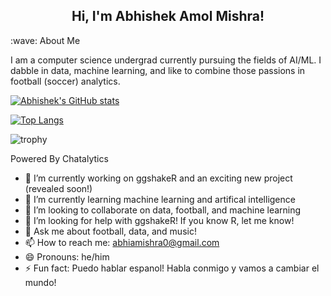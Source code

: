 <p align='center'>
</p>

<h2 align="center">Hi, I'm Abhishek Amol Mishra!</h2>

<p>
:wave: About Me

I am a computer science undergrad currently pursuing the fields of AI/ML. I dabble in data, machine learning, and like to combine those passions in football (soccer) analytics.

[![Abhishek's GitHub stats](https://github-readme-stats.vercel.app/api?username=abhiamishra&show_icons=true&theme=dark)](https://github.com/abhiamishra/github-readme-stats)

[![Top Langs](https://github-readme-stats.vercel.app/api/top-langs/?username=abhiamishra&langs_count=8&layout=compact)](https://github.com/abhiamishra/github-readme-stats)
  
![trophy](https://github-profile-trophy.vercel.app/?username=abhiamishra&theme=onedark)


Powered By Chatalytics
</p>

<!--
**abhiamishra/abhiamishra** is a ✨ _special_ ✨ repository because its `README.md` (this file) appears on your GitHub profile.

Here are some ideas to get you started:
-->

- 🔭 I’m currently working on ggshakeR and an exciting new project (revealed soon!)
- 🌱 I’m currently learning machine learning and artifical intelligence
- 👯 I’m looking to collaborate on data, football, and machine learning
- 🤔 I’m looking for help with ggshakeR! If you know R, let me know!
- 💬 Ask me about football, data, and music!
- 📫 How to reach me: abhiamishra0@gmail.com
- 😄 Pronouns: he/him
- ⚡ Fun fact: Puedo hablar espanol! Habla conmigo y vamos a cambiar el mundo!
